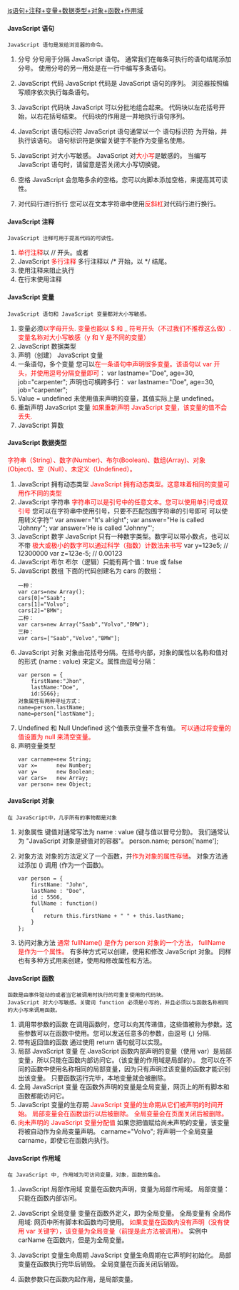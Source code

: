 [js语句+注释+变量+数据类型+对象+函数+作用域](http://www.runoob.com/js/js-statements.html)

#### JavaScript 语句
    JavaScript 语句是发给浏览器的命令。

1. 分号 
分号用于分隔 JavaScript 语句。
通常我们在每条可执行的语句结尾添加分号。
使用分号的另一用处是在一行中编写多条语句。

2. JavaScript 代码
JavaScript 代码是 JavaScript 语句的序列。
浏览器按照编写顺序依次执行每条语句。

3. JavaScript 代码块
JavaScript 可以分批地组合起来。
代码块以左花括号开始，以右花括号结束。
代码块的作用是一并地执行语句序列。

4. JavaScript 语句标识符
JavaScript 语句通常以一个 语句标识符 为开始，并执行该语句。
语句标识符是保留关键字不能作为变量名使用。

5. JavaScript 对大小写敏感。
JavaScript 对<font color="red">大小写</font>是敏感的。
当编写 JavaScript 语句时，请留意是否关闭大小写切换键。

6. 空格
JavaScript 会忽略多余的空格。您可以向脚本添加空格，来提高其可读性。

7. 对代码行进行折行
您可以在文本字符串中使用<font color="red">反斜杠</font>对代码行进行换行。

#### JavaScript 注释
    JavaScript 注释可用于提高代码的可读性。

1. <font color="red">单行注释</font>以 // 开头。或者<!-- -->
2. JavaScript <font color="red">多行注释</font> 多行注释以 /* 开始，以 */ 结尾。
3. 使用注释来阻止执行
4. 在行末使用注释

#### JavaScript 变量
    JavaScript 语句和 JavaScript 变量都对大小写敏感。

1. 变量必须<font color='red'>以字母开头. 变量也能以 $ 和 _ 符号开头（不过我们不推荐这么做）. 变量名称对大小写敏感（y 和 Y 是不同的变量）</font>
2. JavaScript 数据类型
3. 声明（创建） JavaScript 变量
4. 一条语句，多个变量
    您可以<font color='red'>在一条语句中声明很多变量。该语句以 var 开头，并使用逗号分隔变量即可</font>：
    var lastname="Doe", age=30, job="carpenter";
    声明也可横跨多行：
    var lastname="Doe",
    age=30,
    job="carpenter";
5. Value = undefined
    未使用值来声明的变量，其值实际上是 undefined。
6. 重新声明 JavaScript 变量
    <font color="red">如果重新声明 JavaScript 变量，该变量的值不会丢失.</font>
7. JavaScript 算数

#### JavaScript 数据类型

<font color='red'>字符串（String）、数字(Number)、布尔(Boolean)、数组(Array)、对象(Object)、空（Null）、未定义（Undefined）。</font>

1. JavaScript 拥有动态类型
    <font color='red'>JavaScript 拥有动态类型。这意味着相同的变量可用作不同的类型</font>
2. JavaScript 字符串
    <font color='red'>字符串可以是引号中的任意文本。您可以使用单引号或双引号</font>
    您可以在字符串中使用引号，只要不匹配包围字符串的引号即可
    可以使用转义字符'\'
    var answer="It's alright";
    var answer="He is called 'Johnny'";
    var answer='He is called "Johnny"';
3. JavaScript 数字
    JavaScript 只有一种数字类型。数字可以带小数点，也可以不带
    <font color='red'>极大或极小的数字可以通过科学（指数）计数法来书写</font>
    var y=123e5;      // 12300000
    var z=123e-5;     // 0.00123
4. JavaScript 布尔
    布尔（逻辑）只能有两个值：true 或 false
5. JavaScript 数组
    下面的代码创建名为 cars 的数组：
    ```
    一种：
    var cars=new Array();
    cars[0]="Saab";
    cars[1]="Volvo";
    cars[2]="BMW";
    二种：
    var cars=new Array("Saab","Volvo","BMW");
    三种：
    var cars=["Saab","Volvo","BMW"];
    ```
6. JavaScript 对象
    对象由花括号分隔。在括号内部，对象的属性以名称和值对的形式 (name : value) 来定义。属性由逗号分隔：
    ```
    var person = {
        firstName:"Jhon",
        lastName:"Doe",
        id:5566};
    对象属性有两种寻址方式：
    name=person.lastName;
    name=person["lastName"];
    ```
7. Undefined 和 Null
    Undefined 这个值表示变量不含有值。
    <font color='red'>可以通过将变量的值设置为 null 来清空变量。</font>
8. 声明变量类型
    ```
    var carname=new String;
    var x=      new Number;
    var y=      new Boolean;
    var cars=   new Array;
    var person= new Object;
    ```

#### JavaScript 对象
    在 JavaScript中，几乎所有的事物都是对象

1. 对象属性
    键值对通常写法为 name : value (键与值以冒号分割)。
    我们通常认为 "JavaScript 对象是键值对的容器"。
    person.name;
    person['name'];

2. 对象方法
    对象的方法定义了一个函数，并<font color="red">作为对象的属性存储</font>。
    对象方法通过添加 () 调用 (作为一个函数)。
    ```
    var person = {
        firstName: "John",
        lastName : "Doe",
        id : 5566,
        fullName : function() 
        {
            return this.firstName + " " + this.lastName;
        }
    };
    ```
3. 访问对象方法
    <font color="red">通常 fullName() 是作为 person 对象的一个方法， fullName 是作为一个属性。</font>
    有多种方式可以创建，使用和修改 JavaScript 对象。
    同样也有多种方式用来创建，使用和修改属性和方法。

#### JavaScript 函数
    函数是由事件驱动的或者当它被调用时执行的可重复使用的代码块。
    JavaScript 对大小写敏感。关键词 function 必须是小写的，并且必须以与函数名称相同的大小写来调用函数。

1. 调用带参数的函数
    在调用函数时，您可以向其传递值，这些值被称为参数。这些参数可以在函数中使用。您可以发送任意多的参数，由逗号 (,) 分隔.
2. 带有返回值的函数
    通过使用 return 语句就可以实现。
3. 局部 JavaScript 变量
    在 JavaScript 函数内部声明的变量（使用 var）是局部变量，所以只能在函数内部访问它。（该变量的作用域是局部的）。
    您可以在不同的函数中使用名称相同的局部变量，因为只有声明过该变量的函数才能识别出该变量。
    只要函数运行完毕，本地变量就会被删除。
4. 全局 JavaScript 变量
    在函数外声明的变量是全局变量，网页上的所有脚本和函数都能访问它。
5. JavaScript 变量的生存期
    <font color='red'>
    JavaScript 变量的生命期从它们被声明的时间开始。
    局部变量会在函数运行以后被删除。
    全局变量会在页面关闭后被删除。
    </font>
6. <font color="red">向未声明的 JavaScript 变量分配值</font>
    如果您把值赋给尚未声明的变量，该变量将被自动作为全局变量声明。
    carname="Volvo";
    将声明一个全局变量 carname，即使它在函数内执行。

#### JavaScript 作用域
    在 JavaScript 中, 作用域为可访问变量，对象，函数的集合。
1. JavaScript 局部作用域
    变量在函数内声明，变量为局部作用域。
    局部变量：只能在函数内部访问。
2. JavaScript 全局变量
    变量在函数外定义，即为全局变量。
    全局变量有 全局作用域: 网页中所有脚本和函数均可使用。 
    <font color='red'>如果变量在函数内没有声明（没有使用 var 关键字），该变量为全局变量（前提是此方法被调用）。</font>
    实例中 carName 在函数内，但是为全局变量。

3. JavaScript 变量生命周期
    JavaScript 变量生命周期在它声明时初始化。
    局部变量在函数执行完毕后销毁。
    全局变量在页面关闭后销毁。

4. 函数参数只在函数内起作用，是局部变量。

